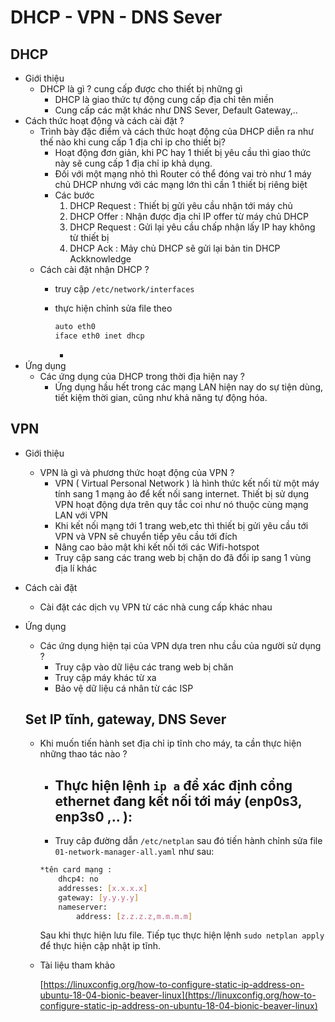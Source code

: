 # DHCP - VPN - DNS Sever

## DHCP

- Giới thiệu
    - DHCP là gì ? cung cấp được cho thiết bị những gì
        - DHCP là giao thức tự động cung cấp địa chỉ tên miền
        - Cung cấp các mặt khác như DNS Sever, Default Gateway,..
- Cách thức hoạt động và cách cài đặt ?
    - Trình bày đặc điểm và cách thức hoạt động của DHCP diễn ra như thế nào khi  cung cấp 1 địa chỉ ip cho thiết bị?
        - Hoạt động đơn giản, khi PC hay 1 thiết bị yêu cầu thì giao thức này sẽ cung cấp 1 địa chỉ ip khả dụng.
        - Đối với một mạng nhỏ thì Router có thể đóng vai trò như 1 máy chủ DHCP nhưng với các mạng lớn thì cần 1 thiết bị riêng biệt
        - Các bước
            1. DHCP Request : Thiết bị gửi yêu cầu nhận tới máy chủ
            2. DHCP Offer : Nhận được địa chỉ IP offer từ máy chủ DHCP
            3. DHCP Request : Gửi lại yêu cầu chấp nhận lấy IP hay không từ thiết bị
            4. DHCP Ack : Mảy chủ DHCP sẽ gửi lại bản tin DHCP Ackknowledge
    - Cách cài đặt nhận DHCP ?
        - truy cập `/etc/network/interfaces`
        - thực hiện chỉnh sửa file theo

            ```bash
            auto eth0
            iface eth0 inet dhcp
            ```

            - 
- Ứng dụng
    - Các ứng dụng của DHCP trong thời địa hiện nay ?
        - Ứng dụng hầu hết trong các mạng LAN hiện nay do sự tiện dùng, tiết kiệm thời gian, cũng như khả năng tự động hóa.

## VPN

- Giới thiệu
    - VPN là gì và phương thức hoạt động của VPN ?
        - VPN  ( Virtual Personal Network ) là hình thức kết nối từ một máy tính sang 1 mạng ảo để kết nối sang internet. Thiết bị sử dụng VPN hoạt động dựa trên quy tắc coi như nó thuộc cùng mạng LAN với VPN
        - Khi kết nối mạng tới 1 trang web,etc thì thiết bị gửi yêu cầu tới VPN và VPN sẽ chuyển tiếp yêu cầu tới đích
        - Nâng cao bảo mật khi kết nối tới các Wifi-hotspot
        - Truy cập sang các trang web bị chặn do đã đổi ip sang 1 vùng địa lí khác
- Cách cài đặt
    - Cài đặt các dịch vụ VPN từ các nhà cung cấp khác nhau
- Ứng dụng
    - Các ứng dụng hiện tại của VPN dựa tren nhu cầu của người sử dụng ?
        - Truy cập vào dữ liệu các trang web bị chăn
        - Truy cập máy khác từ xa
        - Bảo vệ dữ liệu cá nhân từ các ISP

    ## Set IP tĩnh, gateway, DNS Sever

    - Khi muốn tiến hành set địa chỉ ip tĩnh cho máy, ta cần thực hiện những thao tác nào ?
        - Thực hiện lệnh `ip a` để xác định cổng ethernet đang kết nối tới máy (enp0s3, enp3s0 ,.. ):
            - 
        - Truy câp đường dẫn `/etc/netplan` sau đó tiến hành chỉnh sửa file `01-network-manager-all.yaml` như sau:

        ```bash
        *tên card mạng :
        	dhcp4: no
        	addresses: [x.x.x.x]
        	gateway: [y.y.y.y]
        	nameserver:
        		address: [z.z.z.z,m.m.m.m]
        ```

        Sau khi thực hiện lưu file. Tiếp tục thực hiện lệnh `sudo netplan apply` để thực hiện cập nhật ip tĩnh.

    - Tài liệu tham khảo

        [https://linuxconfig.org/how-to-configure-static-ip-address-on-ubuntu-18-04-bionic-beaver-linux](https://linuxconfig.org/how-to-configure-static-ip-address-on-ubuntu-18-04-bionic-beaver-linux)